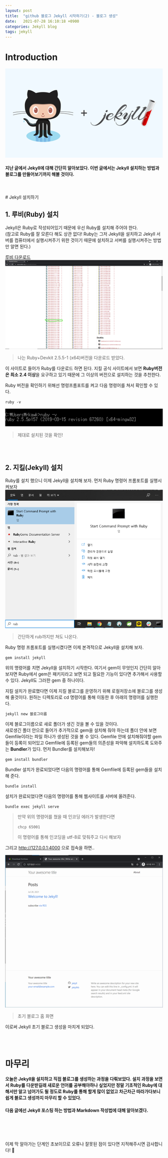 ```yaml
---
layout: post
title:  "github 블로그 Jekyll 시작하기(2) - 블로그 생성"
date:   2021-07-28 16:10:18 +0900
categories: Jekyll blog
tags: jekyll
---
```

# Introduction

![jekyll이미지](/img/blog/github-jekyll.png)
>
#### 지난 글에서 Jekyll에 대해 간단히 알아보았다. 이번 글에서는 Jekyll 설치하는 방법과 블로그를 만들어보기까지 해볼 것이다.

<br>
<br>
# Jekyll 설치하기

## 1. 루비(Ruby) 설치
Jekyll은 Ruby로 작성되어있기 때문에 우선 Ruby를 설치해 주어야 한다.<br>
(참고로 Ruby를 잘 모른다 해도 상관 없다! Ruby는 그저 Jekyll을 설치하고 Jekyll 서버를 컴퓨터에서 실행시켜주기 위한 것이기 때문에 설치하고 서버를 실행시켜주는 방법만 알면 된다.)

[루비 다운로드](https://rubyinstaller.org/downloads/archives/)
![루비 다운로드 사이트](/img/blog/ruby-install01.png)
> 나는 Ruby+Devkit 2.5.5-1 (x64)버전을 다운로드 받았다.

이 사이트로 들어가 Ruby를 다운로드 하면 된다. 지킬 공식 사이트에서 보면 **Ruby버전은 최소 2.4 이상**을 요구하고 있기 때문에 그 이상의 버전으로 설치하는 것을 추천한다.

Ruby 버전을 확인하기 위해선 명령프롬포트를 켜고 다음 명령어를 쳐서 확인할 수 있다.

`ruby -v`

![루비 버전 확인](/img/blog/ruby-install02.png)
> 제대로 설치된 것을 확인!

<br><br>

## 2. 지킬(Jekyll) 설치
Ruby를 설치 했으니 이제 Jekyll을 설치해 보자. 먼저 Ruby 명령어 프롬포트를 실행시켜보자
![루비 명령어 프롬포트](/img/blog/ruby-install03.png)
> 간단하게 rub까지만 쳐도 나온다.

Ruby 명령 프롬포트를 실행시켰다면 이제 본격적으로 Jekyll을 설치해 보자.

`gem install jekyll`

위의 명령어를 치면 Jekyll을 설치하기 시작한다. 여기서 gem이 무엇인지 간단히 알아보자면 Ruby에서 gem은 패키지라고 보면 되고 필요한 기능이 있다면 추가해서 사용할 수 있다. Jekyll도 그러한 gem 중 하나이다.

지킬 설치가 완료했다면 이제 지킬 블로그를 운영하기 위해 로컬저장소에 블로그를 생성해 줄것이다.
원하는 디렉토리로 cd 명령어를 통해 이동한 후 아래의 명령어를 실행한다.

`jekyll new 블로그이름`

이제 블로그이름으로 새로 폴더가 생긴 것을 볼 수 있을 것이다.<br>새로생긴 폴더 안으로 들어가 추가적으로 gem을 설치해 줘야 하는데 폴더 안에 보면 Gemfile이라는 파일 하나가 생성된 것을 볼 수 있다. Gemfile 안에 설치해줘야할 gem들이 등록이 되어있고 Gemfile에 등록된 gem들의 의존성을 파악해 설치하도록 도와주는 **Bundler**가 있다. 먼저 Bundler를 설치해보자!

`gem install bundler`

Bundler 설치가 완료되었다면 다음의 명령어를 통해 Gemfile에 등록된 gem들을 설치해 준다.

`bundle install`

설치가 완료되었다면 다음의 명령어를 통해 웹사이트를 서버에 올려준다.

`bundle exec jekyll serve`

>
>만약 위의 명령어를 쳤을 때 인코딩 에러가 발생한다면
>
>`chcp 65001`
>
>이 명령어를 통해 인코딩을 utf-8로 맞춰주고 다시 해보자

그리고 http://127.0.0.1:4000 으로 접속을 하면..


![지킬 초기 블로그](/img/blog/jekyll01.png)
> 초기 블로그 홈 화면

이로써 Jekyll 초기 블로그 생성을 마치게 되었다.



<br>
<br>

# 마무리
#### 오늘은 Jekyll을 설치하고 직접 블로그를 생성하는 과정을 다뤄보았다. 설치 과정을 보면서 Ruby를 다운받길래 새로운 언어를 공부해야하나 싶었지만 정말 기초적인 Ruby에 대해서만 알고 넘어가도 될 정도로 Ruby를 통해 할게 많이 없었고 차근차근 따라가다보니 쉽게 블로그 생성까지 마무리 할 수 있었다.

#### 다음 글에선 Jekyll 포스팅 하는 방법과 Markdown 작성법에 대해 알아보겠다.


<br>
<br>
<br>
<br>
이제 막 알아가는 단계인 초보이므로 오류나 잘못된 점이 있다면 지적해주시면 감사합니다! 🥰
